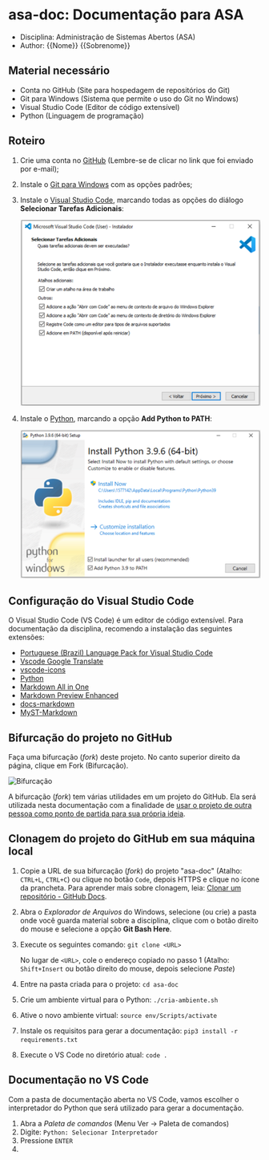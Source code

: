 # asa-doc: Documentação para ASA

- Disciplina: Administração de Sistemas Abertos (ASA)
- Author: {{Nome}} {{Sobrenome}}

## Material necessário

- Conta no GitHub (Site para hospedagem de repositórios do Git)
- Git para Windows (Sistema que permite o uso do Git no Windows)
- Visual Studio Code (Editor de código extensível)
- Python (Linguagem de programação)

## Roteiro

1. Crie uma conta no [GitHub](https://github.com/) (Lembre-se de clicar no link que foi enviado por e-mail);
2. Instale o [Git para Windows](https://git-scm.com/download/win) com as opções padrões;
3. Instale o [Visual Studio Code](https://code.visualstudio.com/download), marcando todas as opções do diálogo **Selecionar Tarefas Adicionais**:
   
   ![VS Code: Seleção de tarefas adicionais](imagens/vscode/vscode-selecao-tarefas-adicionais.png "VS Code: Seleção de tarefas adicionais")

4. Instale o [Python](https://www.python.org/downloads/), marcando a opção **Add Python to PATH**:

    ![Adição de Python para variável PATH](imagens/python/python-to-path.png "Adição de Python para variável PATH")


## Configuração do Visual Studio Code

O Visual Studio Code (VS Code) é um editor de código extensível. Para documentação da disciplina, recomendo a instalação das seguintes extensões:

- [Portuguese (Brazil) Language Pack for Visual Studio Code](https://marketplace.visualstudio.com/items?itemName=MS-CEINTL.vscode-language-pack-pt-BR)
- [Vscode Google Translate](https://marketplace.visualstudio.com/items?itemName=funkyremi.vscode-google-translate)
- [vscode-icons](https://marketplace.visualstudio.com/items?itemName=vscode-icons-team.vscode-icons)
- [Python](https://marketplace.visualstudio.com/items?itemName=ms-python.python)
- [Markdown All in One](https://marketplace.visualstudio.com/items?itemName=yzhang.markdown-all-in-one)
- [Markdown Preview Enhanced](https://marketplace.visualstudio.com/items?itemName=shd101wyy.markdown-preview-enhanced)
- [docs-markdown](https://marketplace.visualstudio.com/items?itemName=docsmsft.docs-markdown)
- [MyST-Markdown](https://marketplace.visualstudio.com/items?itemName=ExecutableBookProject.myst-highlight)

## Bifurcação do projeto no GitHub 

Faça uma bifurcação (*fork*) deste projeto. No canto superior direito da página, clique em Fork (Bifurcação).

![Bifurcação](https://docs.github.com/assets/images/help/repository/fork_button.jpg)

A bifurcação (*fork*) tem várias utilidades em um projeto do GitHub. Ela será utilizada nesta documentação com a finalidade de [usar o projeto de outra pessoa como ponto de partida para sua própria ideia](https://docs.github.com/pt/github/getting-started-with-github/quickstart/fork-a-repo#use-someone-elses-project-as-a-starting-point-for-your-own-idea).

## Clonagem do projeto do GitHub em sua máquina local

1. Copie a URL de sua bifurcação (*fork*) do projeto "asa-doc" (Atalho: `CTRL+L`, `CTRL+C`) ou clique no botão `Code`, depois HTTPS e clique no ícone da prancheta. Para aprender mais sobre clonagem, leia: [Clonar um repositório - GitHub Docs](https://docs.github.com/pt/github/creating-cloning-and-archiving-repositories/cloning-a-repository-from-github/cloning-a-repository).

2. Abra o *Explorador de Arquivos* do Windows, selecione (ou crie) a pasta onde você guarda material sobre a disciplina, clique com o botão direito do mouse e selecione a opção **Git Bash Here**.

3. Execute os seguintes comando: `git clone <URL>`

    No lugar de `<URL>`, cole o endereço copiado no passo 1 (Atalho: `Shift+Insert` ou botão direito do mouse, depois selecione *Paste*)

4. Entre na pasta criada para o projeto: `cd asa-doc`

5. Crie um ambiente virtual para o Python: `./cria-ambiente.sh`

6. Ative o novo ambiente virtual: `source env/Scripts/activate`

7. Instale os requisitos para gerar a documentação: `pip3 install -r requirements.txt`

8. Execute o VS Code no diretório atual: `code .`

## Documentação no VS Code

Com a pasta de documentação aberta no VS Code, vamos escolher o interpretador do Python que será utilizado para gerar a documentação.

1. Abra a *Paleta de comandos* (Menu Ver -> Paleta de comandos)
2. Digite: `Python: Selecionar Interpretador`
3. Pressione `ENTER`
4. 



